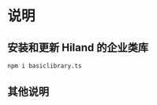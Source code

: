 <!--
 * @Author: Shandong Xiedali
 * @Mail: 9727005@qq.com
 * @Date: 2022-04-11 20:15:01
 * @LastEditors  : Shandong Xiedali
 * @LastEditTime : 2022-04-11 20:35:54
 * @FilePath     : README.md
 * @Description: 
 * Copyright (c) 2022 by Hiland & RainyTop, All Rights Reserved. 
-->

# 说明

## 安装和更新 Hiland 的企业类库
```shell
npm i basiclibrary.ts
```
## 其他说明
